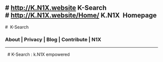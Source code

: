 # <http://K.N1X.website> K-Search
# <http://K.N1X.website/Home/> K.N1X  Homepage 
----

#  K-Search
### About | Privacy | Blog | Contribute | N1X    
---- 
 
# K-Search : k.N1X empowered
